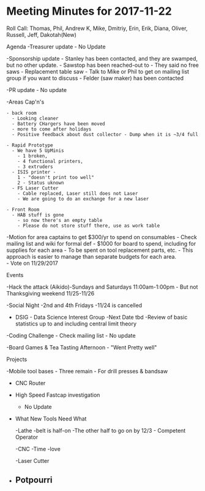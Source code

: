 Meeting Minutes for 2017-11-22
=============================
Roll Call: Thomas, Phil, Andrew K, Mike, Dmitriy, Erin, Erik, Diana, Oliver, Russell, Jeff, Dakotah(New)


Agenda
  -Treasurer update
    - No Update

  -Sponsorship update
    - Stanley has been contacted, and they are swamped, but no other update.
    - Sawstop has been reached-out to - They said no free saws
    - Replacement table saw
     - Talk to Mike or Phil to get on mailing list group if you want to discuss
     - Felder (saw maker) has been contacted

  -PR update
    - No update
    

  -Areas Cap'n's

    - back room
      - Looking cleaner
      - Battery CHargers have been moved
      - more to come after holidays
      - Positive feedback about dust collector - Dump when it is ~3/4 full  

    - Rapid Prototype
      - We have 5 UpMinis 
        - 1 broken, 
        - 4 functional printers, 
        - 3 extruders
      - ISIS printer - 
        1 - "doesn't print too well"
        2 - Status uknown
      - FS Laser Cutter
        - Cable replaced, Laser still does not Laser
        - We are going to do an exchange for a new laser

    - Front Room
      - HAB stuff is gone 
        - so now there's an empty table
        - Please do not store stuff there, use as work table    

  -Motion for area captains to get $300/yr to spend on consumables
    - Check mailing list and wiki for formal def
    - $1000 for board to spend, including for supplies for each area
    - To be spent on tool replacement parts, etc.
    - This approach is easier to manage than separate budgets for each area.  
    - Vote on 11/29/2017
   
Events

  -Hack the attack (Aikido)-Sundays and Saturdays 11:00am-1:00pm
    - But not Thanksgiving weekend 11/25-11/26

  -Social Night
    -2nd and 4th Fridays
    -11/24 is cancelled

  - DSIG - Data Science Interest Group
        -Next Date tbd
        -Review of basic statistics up to and including central limit theory

  -Coding Challenge
    - Check mailing list
    - No update     

  -Board Games & Tea Tasting Afternoon
    - "Went Pretty well"

Projects

  -Mobile tool bases
    - Three remain 
    - For drill presses & bandsaw

  - CNC Router

  - High Speed Fastcap investigation
    - No Update
   
- What New Tools Need What

   -Lathe
      -belt is half-on
      -The other half to go on by 12/3
      - Competent Operator

    -CNC
      -Time
      -love 

    -Laser Cutter
      
- Potpourri
  - 










